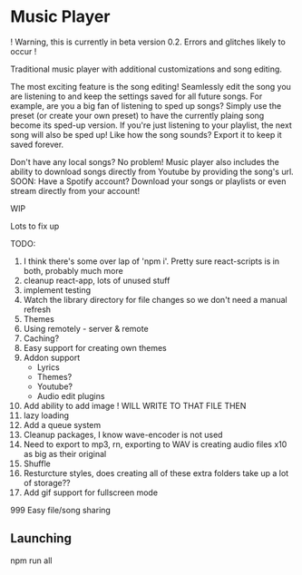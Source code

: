 # Music Player

! Warning, this is currently in beta version 0.2. Errors and glitches likely to occur !

Traditional music player with additional customizations and song editing.

The most exciting feature is the song editing! Seamlessly edit the song you are listening to and keep the settings saved for all future songs. For example, are you a big fan of listening to sped up songs? Simply use the preset (or create your own preset) to have the currently plaing song become its sped-up version. If you're just listening to your playlist, the next song will also be sped up! Like how the song sounds? Export it to keep it saved forever.

Don't have any local songs? No problem! Music player also includes the ability to download songs directly from Youtube by providing the song's url.
<br>SOON: Have a Spotify account? Download your songs or playlists or even stream directly from your account!

WIP

Lots to fix up

TODO:

1. I think there's some over lap of 'npm i'. Pretty sure react-scripts is in both, probably much more
2. cleanup react-app, lots of unused stuff
3. implement testing
4. Watch the library directory for file changes so we don't need a manual refresh
5. Themes
6. Using remotely - server & remote
7. Caching?
8. Easy support for creating own themes
9. Addon support
   - Lyrics
   - Themes?
   - Youtube?
   - Audio edit plugins
10. Add ability to add image ! WILL WRITE TO THAT FILE THEN
11. lazy loading
12. Add a queue system
13. Cleanup packages, I know wave-encoder is not used
14. Need to export to mp3, rn, exporting to WAV is creating audio files x10 as big as their original
15. Shuffle
16. Resturcture styles, does creating all of these extra folders take up a lot of storage??
17. Add gif support for fullscreen mode

999 Easy file/song sharing

## Launching

npm run all
